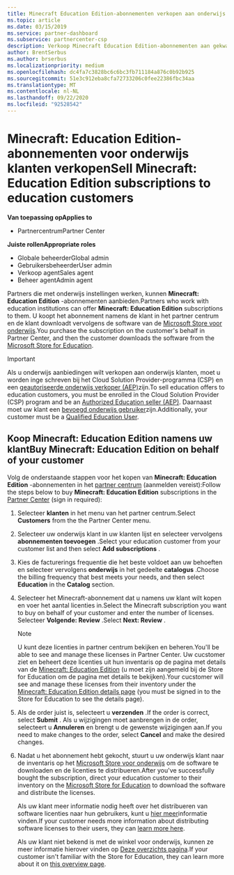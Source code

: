 ```yaml
---
title: Minecraft Education Edition-abonnementen verkopen aan onderwijs klanten
ms.topic: article
ms.date: 03/15/2019
ms.service: partner-dashboard
ms.subservice: partnercenter-csp
description: Verkoop Minecraft Education Edition-abonnementen aan gekwalificeerde onderwijs klanten die ze vervolgens kunnen downloaden uit de micro soft education Store.
author: BrentSerbus
ms.author: brserbus
ms.localizationpriority: medium
ms.openlocfilehash: dc4fa7c3828bc6c6bc3fb711184a876c0b92b925
ms.sourcegitcommit: 51e3c912eba8cfa72733206c0fee22386fbc34aa
ms.translationtype: MT
ms.contentlocale: nl-NL
ms.lasthandoff: 09/22/2020
ms.locfileid: "92528542"
---
```

# <a name="sell-minecraft-education-edition-subscriptions-to-education-customers"></a><span data-ttu-id="e37c9-103">Minecraft: Education Edition-abonnementen voor onderwijs klanten verkopen</span><span class="sxs-lookup"><span data-stu-id="e37c9-103">Sell Minecraft: Education Edition subscriptions to education customers</span></span>

<span data-ttu-id="e37c9-104">**Van toepassing op**</span><span class="sxs-lookup"><span data-stu-id="e37c9-104">**Applies to**</span></span>

-  <span data-ttu-id="e37c9-105">Partnercentrum</span><span class="sxs-lookup"><span data-stu-id="e37c9-105">Partner Center</span></span>

<span data-ttu-id="e37c9-106">**Juiste rollen**</span><span class="sxs-lookup"><span data-stu-id="e37c9-106">**Appropriate roles**</span></span>
-   <span data-ttu-id="e37c9-107">Globale beheerder</span><span class="sxs-lookup"><span data-stu-id="e37c9-107">Global admin</span></span>
-   <span data-ttu-id="e37c9-108">Gebruikersbeheerder</span><span class="sxs-lookup"><span data-stu-id="e37c9-108">User admin</span></span>
-   <span data-ttu-id="e37c9-109">Verkoop agent</span><span class="sxs-lookup"><span data-stu-id="e37c9-109">Sales agent</span></span>
-   <span data-ttu-id="e37c9-110">Beheer agent</span><span class="sxs-lookup"><span data-stu-id="e37c9-110">Admin agent</span></span>

<span data-ttu-id="e37c9-111">Partners die met onderwijs instellingen werken, kunnen **Minecraft: Education Edition** -abonnementen aanbieden.</span><span class="sxs-lookup"><span data-stu-id="e37c9-111">Partners who work with education institutions can offer **Minecraft: Education Edition** subscriptions to them.</span></span> <span data-ttu-id="e37c9-112">U koopt het abonnement namens de klant in het partner centrum en de klant downloadt vervolgens de software van de [Microsoft Store voor onderwijs](https://educationstore.microsoft.com).</span><span class="sxs-lookup"><span data-stu-id="e37c9-112">You purchase the subscription on the customer's behalf in Partner Center, and then the customer downloads the software from the [Microsoft Store for Education](https://educationstore.microsoft.com).</span></span> 

>[!IMPORTANT]
><span data-ttu-id="e37c9-113">Als u onderwijs aanbiedingen wilt verkopen aan onderwijs klanten, moet u worden inge schreven bij het Cloud Solution Provider-programma (CSP) en een [geautoriseerde onderwijs verkoper (AEP)](https://www.mepn.com)zijn.</span><span class="sxs-lookup"><span data-stu-id="e37c9-113">To sell education offers to education customers, you must be enrolled in the Cloud Solution Provider (CSP) program and be an [Authorized Education seller (AEP)](https://www.mepn.com).</span></span> <span data-ttu-id="e37c9-114">Daarnaast moet uw klant een [bevoegd onderwijs gebruiker](https://www.microsoftvolumelicensing.com/DocumentSearch.aspx?Mode=3&DocumentTypeId=7)zijn.</span><span class="sxs-lookup"><span data-stu-id="e37c9-114">Additionally, your customer must be a [Qualified Education User](https://www.microsoftvolumelicensing.com/DocumentSearch.aspx?Mode=3&DocumentTypeId=7).</span></span>  

 
## <a name="buy-minecraft-education-edition-on-behalf-of-your-customer"></a><span data-ttu-id="e37c9-115">Koop **Minecraft: Education Edition** namens uw klant</span><span class="sxs-lookup"><span data-stu-id="e37c9-115">Buy **Minecraft: Education Edition** on behalf of your customer</span></span>

<span data-ttu-id="e37c9-116">Volg de onderstaande stappen voor het kopen van **Minecraft: Education Edition** -abonnementen in het [partner centrum](https://partnercenter.microsoft.com/pcv/dashboard/overview
) (aanmelden vereist):</span><span class="sxs-lookup"><span data-stu-id="e37c9-116">Follow the steps below to buy **Minecraft: Education Edition** subscriptions in the [Partner Center](https://partnercenter.microsoft.com/pcv/dashboard/overview
) (sign in required):</span></span>

  1.  <span data-ttu-id="e37c9-117">Selecteer **klanten** in het menu van het partner centrum.</span><span class="sxs-lookup"><span data-stu-id="e37c9-117">Select **Customers** from the the Partner Center menu.</span></span>
  
  2.  <span data-ttu-id="e37c9-118">Selecteer uw onderwijs klant in uw klanten lijst en selecteer vervolgens **abonnementen toevoegen** .</span><span class="sxs-lookup"><span data-stu-id="e37c9-118">Select your education customer from your customer list and then select **Add subscriptions** .</span></span>
  
  3.  <span data-ttu-id="e37c9-119">Kies de facturerings frequentie die het beste voldoet aan uw behoeften en selecteer vervolgens **onderwijs** in het gedeelte **catalogus** .</span><span class="sxs-lookup"><span data-stu-id="e37c9-119">Choose the billing frequency that best meets your needs, and then select **Education** in the **Catalog** section.</span></span>

  4.  <span data-ttu-id="e37c9-120">Selecteer het Minecraft-abonnement dat u namens uw klant wilt kopen en voer het aantal licenties in.</span><span class="sxs-lookup"><span data-stu-id="e37c9-120">Select the Minecraft subscription you want to buy on behalf of your customer and enter the number of licenses.</span></span> <span data-ttu-id="e37c9-121">Selecteer **Volgende: Review** .</span><span class="sxs-lookup"><span data-stu-id="e37c9-121">Select **Next: Review** .</span></span>

      >[!NOTE]
      ><span data-ttu-id="e37c9-122">U kunt deze licenties in partner centrum bekijken en beheren.</span><span class="sxs-lookup"><span data-stu-id="e37c9-122">You'll be able to see and manage these licenses in Partner Center.</span></span> <span data-ttu-id="e37c9-123">Uw cucstomer ziet en beheert deze licenties uit hun inventaris op de pagina met details van de [Minecraft: Education Edition](https://educationstore.microsoft.com/store/details/minecraft-education-edition/9nblggh4r2r6) (u moet zijn aangemeld bij de Store for Education om de pagina met details te bekijken).</span><span class="sxs-lookup"><span data-stu-id="e37c9-123">Your cucstomer will see and manage these licenses from their inventory under the [Minecraft: Education Edition details page](https://educationstore.microsoft.com/store/details/minecraft-education-edition/9nblggh4r2r6) (you must be signed in to the Store for Education to see the details page).</span></span> 

  5.  <span data-ttu-id="e37c9-124">Als de order juist is, selecteert u **verzenden** .</span><span class="sxs-lookup"><span data-stu-id="e37c9-124">If the order is correct, select **Submit** .</span></span> <span data-ttu-id="e37c9-125">Als u wijzigingen moet aanbrengen in de order, selecteert u **Annuleren** en brengt u de gewenste wijzigingen aan.</span><span class="sxs-lookup"><span data-stu-id="e37c9-125">If you need to make changes to the order, select **Cancel** and make the desired changes.</span></span>   

  6.  <span data-ttu-id="e37c9-126">Nadat u het abonnement hebt gekocht, stuurt u uw onderwijs klant naar de inventaris op het [Microsoft Store voor onderwijs](https://educationstore.microsoft.com) om de software te downloaden en de licenties te distribueren.</span><span class="sxs-lookup"><span data-stu-id="e37c9-126">After you've successfully bought the subscription, direct your education customer to their inventory on the [Microsoft Store for Education](https://educationstore.microsoft.com) to download the software and distribute the licenses.</span></span>

      <span data-ttu-id="e37c9-127">Als uw klant meer informatie nodig heeft over het distribueren van software licenties naar hun gebruikers, kunt u [hier meer](/education/windows/school-get-minecraft#distribute-minecraft)informatie vinden.</span><span class="sxs-lookup"><span data-stu-id="e37c9-127">If your customer needs more information about distributing software licenses to their users, they can [learn more here](/education/windows/school-get-minecraft#distribute-minecraft).</span></span>  
  
      <span data-ttu-id="e37c9-128">Als uw klant niet bekend is met de winkel voor onderwijs, kunnen ze meer informatie hierover vinden op [Deze overzichts pagina](/microsoft-store/windows-store-for-business-overview).</span><span class="sxs-lookup"><span data-stu-id="e37c9-128">If your customer isn't familiar with the Store for Education, they can learn more about it on [this overview page](/microsoft-store/windows-store-for-business-overview).</span></span>  

